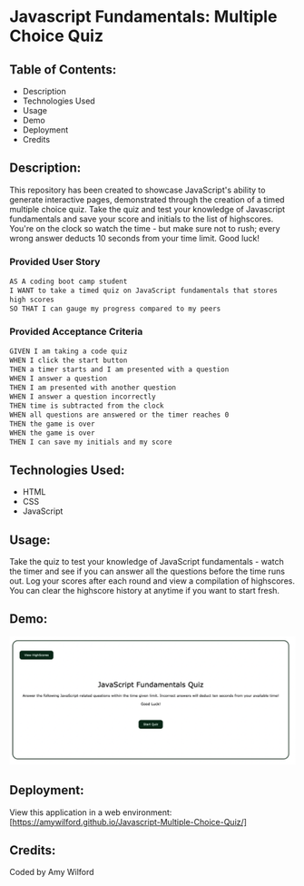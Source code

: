 # Javascript Fundamentals: Multiple Choice Quiz

## Table of Contents:

- Description
- Technologies Used
- Usage
- Demo
- Deployment
- Credits

## Description:

This repository has been created to showcase JavaScript's ability to generate interactive pages, demonstrated through the creation of a timed multiple choice quiz. Take the quiz and test your knowledge of Javascript fundamentals and save your score and initials to the list of highscores. You're on the clock so watch the time - but make sure not to rush; every wrong answer deducts 10 seconds from your time limit. Good luck!

### Provided User Story

```
AS A coding boot camp student
I WANT to take a timed quiz on JavaScript fundamentals that stores high scores
SO THAT I can gauge my progress compared to my peers
```

### Provided Acceptance Criteria

```
GIVEN I am taking a code quiz
WHEN I click the start button
THEN a timer starts and I am presented with a question
WHEN I answer a question
THEN I am presented with another question
WHEN I answer a question incorrectly
THEN time is subtracted from the clock
WHEN all questions are answered or the timer reaches 0
THEN the game is over
WHEN the game is over
THEN I can save my initials and my score
```

## Technologies Used:

- HTML
- CSS
- JavaScript

## Usage:

Take the quiz to test your knowledge of JavaScript fundamentals - watch the timer and see if you can answer all the questions before the time runs out. Log your scores after each round and view a compilation of highscores. You can clear the highscore history at anytime if you want to start fresh.

## Demo:

<img src="assets/images/demo-image - javascript-multiple-choice-quiz.png" alt="screenshot of deployed site">

## Deployment:

View this application in a web environment: [https://amywilford.github.io/Javascript-Multiple-Choice-Quiz/]

## Credits:

Coded by Amy Wilford
